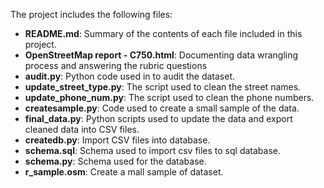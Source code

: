 The project includes the following files:

- <b>README.md</b>: Summary of the contents of each file included in this project.
- <b>OpenStreetMap report - C750.html</b>: Documenting data wrangling process and answering the rubric questions
- <b>audit.py</b>: Python code used in to audit the dataset.
- <b>update_street_type.py</b>: The script used to clean the street names.
- <b>update_phone_num.py</b>: The script used to clean the phone numbers.
- <b>createsample.py</b>: Code used to create a small sample of the data.
- <b>final_data.py</b>: Python scripts used to update the data and export cleaned data into CSV files.
- <b>createdb.py</b>: Import CSV files into database.
- <b>schema.sql</b>: Schema used to import csv files to sql database.
- <b>schema.py</b>: Schema used for the database.
- <b>r_sample.osm</b>: Create a mall sample of dataset.
